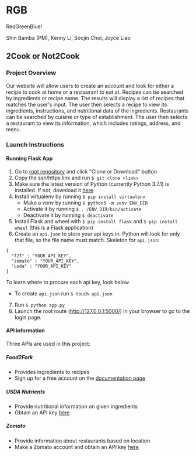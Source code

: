 # RGB
RedGreenBlue!

Shin Bamba (PM), Kenny Li, Soojin Choi, Joyce Liao

## 2Cook or Not2Cook

### Project Overview
Our website will allow users to create an account and look for either a recipe to cook at home or a restaurant to eat at.
Recipes can be searched by ingredients or recipe name. The results will display a list of recipes that matches the user's input. The user then selects a recipe to view its ingredients, instructions, and nutritional data of the ingredients.
Restaurants can be searched by cuisine or type of establishment. The user then selects a restaurant to view its information, which includes ratings, address, and menu.
### Launch Instructions
#### Running Flask App
1. Go to [root repository](https://github.com/shinbamba/RGB) and click "Clone or Download" button
2. Copy the ssh/https link and run `$ git clone <link>`
3. Make sure the latest version of Python (currently Python 3.7.1) is installed. If not, download it [here](https://www.python.org/downloads/).
4. Install virtualenv by running `$ pip install virtualenv`
   * Make a venv by running `$ python3 -m venv ENV_DIR`
   * Activate it by running `$ . /ENV_DIR/bin/activate`
   * Deactivate it by running `$ deactivate`
5. Install Flask and wheel with `$ pip install flask` and `$ pip install wheel` (this is a Flask application)
6. Create an `api.json` to store your api keys in. Python will look for only that file, so the file name must match.
Skeleton for `api.json`:
```
{
  "f2f" : "YOUR_API_KEY",
  "zomato" : "YOUR_API_KEY",
  "usda" : "YOUR_API_KEY"
}
```
   To learn where to procure each api key, look below.
  * To create `api.json` run `$ touch api.json`
7. Run `$ python app.py`
8. Launch the root route (http://127.0.0.1:5000/) in your browser to go to the login page.
#### API information
Three APIs are used in this project:
##### Food2Fork
* Provides ingredients to recipes
* Sign up for a free account on the [documentation page](https://www.food2fork.com/about/api)
##### USDA Nutrients
* Provide nutritional information on given ingredients
* Obtain an API key [here](https://api.data.gov/signup/)
##### Zomato
* Provide information about restaurants based on location
* Make a Zomato account and obtain an API key [here](https://developers.zomato.com/api#headline1)
